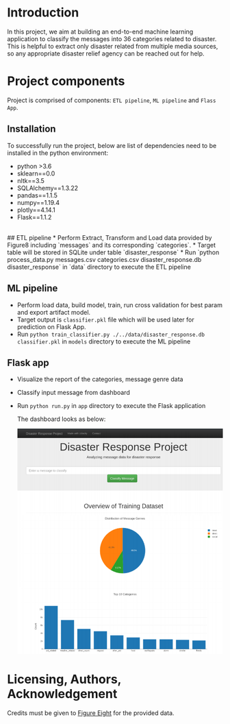 # Introduction
In this project, we aim at building an end-to-end machine learning application to classify the messages into 36 categories related to disaster. This is helpful to extract only disaster related from multiple media sources, so any appropriate disaster relief agency can be reached out for help.

# Project components
Project is comprised of components: `ETL pipeline`, `ML pipeline` and `Flass App`.

## Installation
To successfully run the project, below are list of dependencies need to be installed in the python environment:
* python >3.6
* sklearn==0.0
* nltk==3.5
* SQLAlchemy==1.3.22
* pandas==1.1.5
* numpy==1.19.4
* plotly==4.14.1
* Flask==1.1.2 
<br>
## ETL pipeline
* Perform Extract, Transform and Load data provided by Figure8 including `messages` and its corresponding `categories`.
* Target table will be stored in SQLite under table `disaster_response` 
* Run `python process_data.py messages.csv categories.csv disaster_response.db disaster_response` in `data` directory to execute the ETL pipeline
  
## ML pipeline
* Perform load data, build model, train, run cross validation for best param and export artifact model.
* Target output is `classifier.pkl` file which will be used later for prediction on Flask App.
* Run `python train_classifier.py ./../data/disaster_response.db classifier.pkl` in `models` directory to execute the ML pipeline


## Flask app
* Visualize the report of the categories, message genre data
* Classify input message from dashboard
* Run `python run.py` in `app` directory to execute the Flask application

    The dashboard looks as below:

    ![Dasboard](media/dashboard.png)

# Licensing, Authors, Acknowledgement
Credits must be given to [Figure Eight](https://www.figure-eight.com) for the provided data.